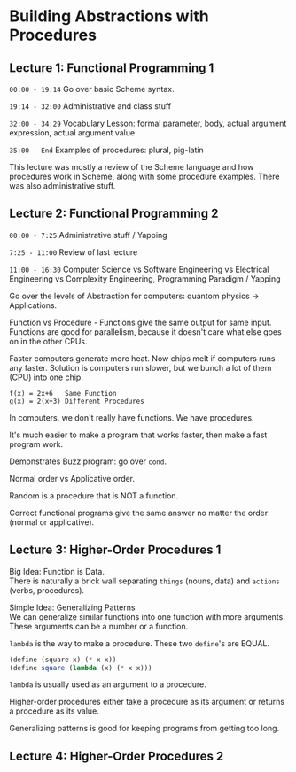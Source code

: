 # Building Abstractions with Procedures 

## Lecture 1: Functional Programming 1

`00:00 - 19:14` Go over basic Scheme syntax. 

`19:14 - 32:00` Administrative and class stuff

`32:00 - 34:29` Vocabulary Lesson: formal parameter, body, actual argument expression, actual argument value

`35:00 - End` Examples of procedures: plural, pig-latin 

This lecture was mostly a review of the Scheme language and how procedures work in Scheme, along with some procedure examples. There was also administrative stuff.

## Lecture 2: Functional Programming 2

`00:00 - 7:25` Administrative stuff / Yapping

`7:25 - 11:00` Review of last lecture 

`11:00 - 16:30` Computer Science vs Software Engineering vs Electrical Engineering vs Complexity Engineering, Programming Paradigm / Yapping

Go over the levels of Abstraction for computers: quantom physics -> Applications.

Function vs Procedure - Functions give the same output for same input. Functions are good for parallelism, because it doesn't care what else goes on in the other CPUs.

Faster computers generate more heat. Now chips melt if computers runs any faster. Solution is computers run slower, but we bunch a lot of them (CPU) into one chip.

```
f(x) = 2x+6   Same Function
g(x) = 2(x+3) Different Procedures
```

In computers, we don't really have functions. We have procedures.

It's much easier to make a program that works faster, then make a fast program work.

Demonstrates Buzz program: go over `cond`. 

Normal order vs Applicative order.

Random is a procedure that is NOT a function.

Correct functional programs give the same answer no matter the order (normal or applicative).

## Lecture 3: Higher-Order Procedures 1

Big Idea: Function is Data. \
There is naturally a brick wall separating `things` (nouns, data) and `actions` (verbs, procedures). 

Simple Idea: Generalizing Patterns \
We can generalize similar functions into one function with more arguments. These arguments can be a number or a function.

`lambda` is the way to make a procedure. These two `define`'s are EQUAL.
```scheme
(define (square x) (* x x))
(define square (lambda (x) (* x x)))
```
`lambda` is usually used as an argument to a procedure.

Higher-order procedures either take a procedure as its argument or returns a procedure as its value. 

Generalizing patterns is good for keeping programs from getting too long.

## Lecture 4: Higher-Order Procedures 2





